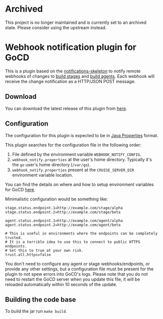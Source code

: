 # Archived

This project is no longer maintained and is currently set to an archived state. Please consider using the upstream instead.

# Webhook notification plugin for GoCD

This is a plugin based on the [notifications-skeleton](https://github.com/gocd-contrib/notification-skeleton-plugin) to notify remote webhooks of changes to [build stages](https://plugin-api.gocd.org/19.8.0/notifications/#stage-status-changed) and [build agents](https://plugin-api.gocd.org/19.8.0/notifications/#agent-status-changed). Each webhook will receive the change notification as a HTTP/JSON POST message.

## Download

You can download the latest release of this plugin from [here](https://github.com/digitalocean/gocd-webhook-notification-plugin/releases).

## Configuration

The configuration for this plugin is expected to be in [Java Properties](https://docs.oracle.com/javase/7/docs/api/java/util/Properties.html) format.

This plugin searches for the configuration file in the following order:

1. File defined by the environment variable `WEBHOOK_NOTIFY_CONFIG`.
2. `webhook_notify.properties` at the user's home directory. Typically it's the `go` user's home directory (`/var/go`).
3. `webhook_notify.properties` present at the `CRUISE_SERVER_DIR` environment variable location.

You can find the details on where and how to setup environment variables for GoCD [here](https://docs.gocd.org/current/installation/install/server/linux.html#location-of-gocd-server-files).

Minimalistic configuration would be something like:

```properties
stage.status.endpoint.1=http://example.com/stage/alpha
stage.status.endpoint.2=http://example.com/stage/beta

agent.status.endpoint.1=http://example.com/agent/alpha
agent.status.endpoint.2=http://example.com/agent/beta

# This is useful in environments where the endpoints can be completely trusted.
# It is a terrible idea to use this to connect to public HTTPS endpoints.
# Set this to true at your own risk.
trust.all.https=false
```

You don't need to configure any agent or stage webhooks/endpoints, or provide any other settings, but a configuration file must be present for the plugin to not spew errors into GoCD's logs. Please note that you do not need to restart the GoCD server when you update this file, it will be reloaded automatically within 10 seconds of the update.

## Building the code base

To build the jar run `make build`.
